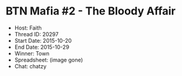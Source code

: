 # BTN Mafia #2 - The Bloody Affair

* Host: Faith
* Thread ID: 20297
* Start Date: 2015-10-20
* End Date: 2015-10-29
* Winner: Town
* Spreadsheet: (image gone)
* Chat: chatzy
